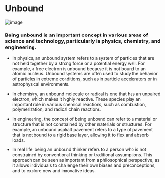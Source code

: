 # Unbound  
![image](https://user-images.githubusercontent.com/106238433/224565533-56e85505-fad8-4b13-98f7-a8abc2e326d0.png)

### Being unbound is an important concept in various areas of science and technology, particularly in physics, chemistry, and engineering.

- In physics, an unbound system refers to a system of particles that are not held together by a strong force or a potential energy well. For example, a free electron is unbound because it is not bound to an atomic nucleus. Unbound systems are often used to study the behavior of particles in extreme conditions, such as in particle accelerators or in astrophysical environments.

- In chemistry, an unbound molecule or radical is one that has an unpaired electron, which makes it highly reactive. These species play an important role in various chemical reactions, such as combustion, polymerization, and radical chain reactions.

- In engineering, the concept of being unbound can refer to a material or structure that is not constrained by other materials or structures. For example, an unbound asphalt pavement refers to a type of pavement that is not bound to a rigid base layer, allowing it to flex and absorb loads.

- In real life, being an unbound thinker refers to a person who is not constrained by conventional thinking or traditional assumptions. This approach can be seen as important from a philosophical perspective, as it allows individuals to challenge their own biases and preconceptions, and to explore new and innovative ideas.
